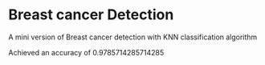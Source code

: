 # Breast cancer Detection
A mini version of Breast cancer detection with KNN classification algorithm

Achieved an accuracy of 0.9785714285714285
